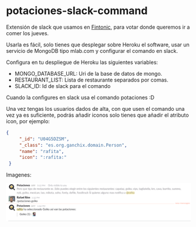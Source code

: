 # potaciones-slack-command

Extensión de slack que usamos en [Fintonic](https://www.fintonic.com), para votar donde queremos ir a comer los jueves.

Usarla es fácil, solo tienes que desplegar sobre Heroku el software, usar un servicio de MongoDB tipo mlab.com y configurar el comando en slack.

Configura en tu despliegue de Heroku las siguientes variables:

- MONGO_DATABASE_URL: Uri de la base de datos de mongo.
- RESTAURANT_LIST: Lista de restaurante separados por comas.
- SLACK_ID: Id de slack para el comando

Cuando la configures en slack usa el comando potaciones :D

Una vez tengas los usuarios dados de alta, con que usen el comando una vez ya es suficiente, podrás añadir iconos solo tienes que añadir el atributo icon, por ejemplo:

```json
{
     "_id": "U04G5DZSM",
     "_class": "es.org.ganchix.domain.Person",
     "name": "rafita",
     "icon": ":rafita:"
 }
 ```
Imagenes:

![alt text][logo]

[logo]: https://github.com/ganchix/potaciones-slack-command/raw/master/src/main/resources/potaciones.png "Uso de potaciones"
